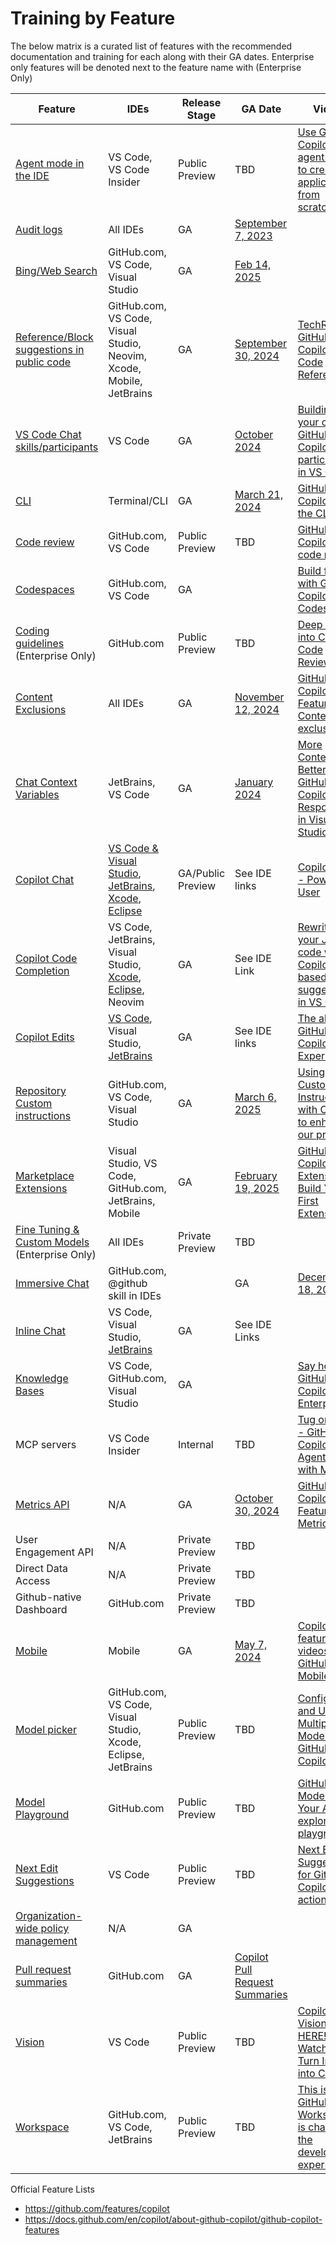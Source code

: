 # Training by Feature

The below matrix is a curated list of features with the recommended documentation and training for each along with their GA dates.  Enterprise only features will be denoted next to the feature name with (Enterprise Only)

| Feature | IDEs | Release Stage  | GA Date | Video | [Policy Toggle](https://docs.github.com/en/enterprise-cloud@latest/copilot/managing-copilot/managing-copilot-for-your-enterprise/managing-policies-and-features-for-copilot-in-your-enterprise) |
|-----|----|-------|----------|-----------| ------ |
| [Agent mode in the IDE](https://code.visualstudio.com/docs/copilot/copilot-edits#_use-agent-mode-preview) | VS Code, VS Code Insider | Public Preview | TBD | [Use GitHub Copilot agent mode to create an application from scratch](https://www.youtube.com/watch?v=sYepbevm8TY&list=PLCiDM8_DsPQ1WJ5Ss3e0Lsw8EaijUL_6D&index=2&pp=iAQB0gcJCTgDd0p55Nqk) | Editor preview features |
| [Audit logs](https://docs.github.com/en/enterprise-cloud@latest/copilot/managing-copilot/managing-github-copilot-in-your-organization/reviewing-activity-related-to-github-copilot-in-your-organization/reviewing-audit-logs-for-copilot-business)  | All IDEs    | GA  |  [September 7, 2023](https://github.blog/changelog/2023-09-07-github-copilot-september-7th-update/#%f0%9f%aa%b5-review-copilot-updates-with-audit-log-integration)  |    | N/A |
| [Bing/Web Search](https://docs.github.com/en/enterprise-cloud@latest/copilot/using-github-copilot/copilot-chat/asking-github-copilot-questions-in-github#powered-by-skills) | GitHub.com, VS Code, Visual Studio  |  GA | [Feb 14, 2025](https://github.blog/changelog/2025-02-14-personal-custom-instructions-bing-web-search-and-more-in-copilot-on-github-com/#search-the-web-%f0%9f%94%8d-in-copilot-chat-using-bing)  |    | Copilot can search the web |
| [Reference/Block suggestions in public code](https://docs.github.com/en/copilot/using-github-copilot/finding-public-code-that-matches-github-copilot-suggestions)    | GitHub.com, VS Code, Visual Studio, Neovim, Xcode, Mobile, JetBrains  | GA  | [September 30, 2024](https://github.blog/news-insights/product-news/code-referencing-now-generally-available-in-github-copilot-and-with-microsoft-azure-ai/) | [TechRill - GitHub Copilot Code Referencing](https://www.youtube.com/watch?v=8SOh3A9LEeE) | Suggestions matching public code (duplication detection filter) |
| [VS Code Chat skills/participants](https://code.visualstudio.com/api/extension-guides/chat)  | VS Code | GA | [October 2024](https://code.visualstudio.com/updates/v1_95) | [Building your own GitHub Copilot chat participant in VS Code](https://www.youtube.com/watch?v=OdW2r3raAHI) |  N/A |
| [CLI](https://docs.github.com/en/copilot/using-github-copilot/using-github-copilot-in-the-command-line) | Terminal/CLI | GA | [March 21, 2024](https://github.blog/changelog/2024-03-21-github-copilot-general-availability-in-the-cli/) | [GitHub Copilot in the CLI](https://www.youtube.com/watch?v=fHwtrOcLAnI) | Copilot in the CLI |
| [Code review](https://docs.github.com/en/copilot/using-github-copilot/code-review/using-copilot-code-review) | GitHub.com, VS Code  | Public Preview | TBD  | [GitHub Copilot code review](https://youtu.be/cyPaAkRfEBQ)  | Copilot in GitHub.com |
| [Codespaces](https://docs.github.com/en/codespaces/reference/using-github-copilot-in-github-codespaces) | GitHub.com, VS Code  | GA |  |   [Build faster with GitHub Copilot & Codespaces](https://www.youtube.com/watch?v=Lseaqxg8NaY)  | N/A  |
| [Coding guidelines](https://docs.github.com/en/copilot/using-github-copilot/code-review/configuring-coding-guidelines) (Enterprise Only) | GitHub.com  | Public Preview  | TBD | [Deep Dive into Copilot Code Review](https://www.youtube.com/live/m217SuEWFUc?feature=shared&t=1810)          | Copilot in GitHub.com  |
| [Content Exclusions](https://docs.github.com/en/enterprise-cloud@latest/copilot/managing-copilot/configuring-and-auditing-content-exclusion/excluding-content-from-github-copilot) | All IDEs  | GA  | [November 12, 2024](https://github.blog/changelog/2024-11-12-content-exclusion-ga/) | [GitHub Copilot Features - Content exclusions](https://www.youtube.com/watch?v=J2qaVAaQzY8) | N/A |
| [Chat Context Variables](https://docs.github.com/en/enterprise-cloud@latest/copilot/using-github-copilot/copilot-chat/github-copilot-chat-cheat-sheet?tool=vscode)  | JetBrains, VS Code  | GA  | [January 2024](https://github.blog/changelog/2024-02-12-vs-code-copilot-chat-january-2024-version-0-12/#context-variables) | [More Context == Better GitHub Copilot Responses in Visual Studio](https://youtu.be/N62d9PgiqoY)   | N/A |
| [Copilot Chat](https://docs.github.com/en/enterprise-cloud@latest/copilot/using-github-copilot/copilot-chat/asking-github-copilot-questions-in-your-ide)  | [VS Code & Visual Studio](https://github.blog/news-insights/product-news/github-copilot-chat-now-generally-available-for-organizations-and-individuals/), [JetBrains](https://github.blog/changelog/2024-03-07-github-copilot-chat-general-availability-in-jetbrains-ide), [Xcode](https://github.blog/changelog/2025-03-11-github-copilot-for-xcode-chat-is-now-generally-available/), [Eclipse](https://github.blog/changelog/2025-03-11-github-copilot-chat-for-eclipse-now-in-public-preview) | GA/Public Preview   | See IDE links  | [Copilot Chat - Power User](https://www.youtube.com/watch?v=P3Q5wa0mI_0&list=PLCiDM8_DsPQ1WJ5Ss3e0Lsw8EaijUL_6D&index=58&pp=iAQB)  | N/A  |
| [Copilot Code Completion](https://docs.github.com/en/enterprise-cloud@latest/copilot/using-github-copilot/getting-code-suggestions-in-your-ide-with-github-copilot)  | VS Code, JetBrains, Visual Studio, [Xcode](https://github.blog/changelog/2025-02-14-code-completion-in-github-copilot-for-xcode-is-now-generally-available), [Eclipse](https://github.blog/changelog/2025-03-11-code-completion-in-github-copilot-for-eclipse-is-now-generally-available), Neovim   | GA  | See IDE Link | [Rewriting your Java code with Copilot-based suggestions in VS Code](https://www.youtube.com/watch?v=EsRPYoXY9IA&list=PLCiDM8_DsPQ1WJ5Ss3e0Lsw8EaijUL_6D&index=57&pp=iAQB) | N/A  |
| [Copilot Edits](https://docs.github.com/en/enterprise-cloud@latest/copilot/using-github-copilot/copilot-chat/asking-github-copilot-questions-in-your-ide#copilot-edits) | [VS Code](https://code.visualstudio.com/updates/v1_97#_copilot-edits-general-availability ), Visual Studio, [JetBrains](https://github.blog/changelog/2025-03-20-enhance-your-productivity-with-copilot-edits-in-jetbrains-ides)  | GA  | See IDE links | [The all NEW GitHub Copilot Experience](https://youtu.be/NvWl-bZTDKw) |  N/A  |
| [Repository Custom instructions](https://docs.github.com/en/enterprise-cloud@latest/copilot/customizing-copilot/adding-repository-custom-instructions-for-github-copilot)  | GitHub.com, VS Code, Visual Studio  | GA   | [March 6, 2025](https://github.blog/changelog/2025-03-06-github-copilot-updates-in-visual-studio-code-february-release-v0-25-including-improvements-to-agent-mode-and-next-exit-suggestions-ga-of-custom-instructions-and-more/#custom-instructions-generally-available)    | [Using Custom Instructions with Copilot to enhance our prompts](https://www.youtube.com/watch?v=cu9zZAFmoDg&list=PLCiDM8_DsPQ1WJ5Ss3e0Lsw8EaijUL_6D&index=41&pp=iAQB)   | N/A |
| [Marketplace Extensions](https://docs.github.com/en/copilot/building-copilot-extensions/about-building-copilot-extensions) | Visual Studio, VS Code, GitHub.com, JetBrains, Mobile  | GA | [February 19, 2025](https://github.blog/changelog/2025-02-19-announcing-the-general-availability-of-github-copilot-extensions) | [GitHub Copilot Extensions : Build Your First Extension](https://youtu.be/ky5TMI9skLE?feature=shared)| Copilot Extensions|
| [Fine Tuning & Custom Models](https://docs.github.com/en/enterprise-cloud@latest/copilot/customizing-copilot/creating-a-custom-model-for-github-copilot) (Enterprise Only) | All IDEs  | Private Preview  | TBD |    | N/A |
| [Immersive Chat](https://docs.github.com/en/enterprise-cloud@latest/copilot/using-github-copilot/copilot-chat/asking-github-copilot-questions-in-github) | GitHub.com, @github skill in IDEs|    |   GA  | [December 18, 2024](https://github.blog/changelog/2024-12-18-copilot-chat-on-github-is-now-generally-available-for-all-users) | Copilot in GitHub.com |
| [Inline Chat](https://docs.github.com/en/copilot/using-github-copilot/copilot-chat/asking-github-copilot-questions-in-your-ide#additional-ways-to-access-copilot-chat)  | VS Code, Visual Studio, [JetBrains](https://github.blog/changelog/2024-09-11-inline-chat-is-now-available-in-github-copilot-in-jetbrains) | GA  | See IDE Links |  | N/A  |
| [Knowledge Bases](https://docs.github.com/en/enterprise-cloud@latest/copilot/customizing-copilot/managing-copilot-knowledge-bases) | VS Code, GitHub.com, Visual Studio | GA | |[Say hello to GitHub Copilot Enterprise!](https://youtu.be/vUX5u_4B2AM?feature=shared&t=370) |  N/A |
| MCP servers | VS Code Insider | Internal | TBD | [Tug on Dev! - GitHub Copilot Agent Mode with MCP](https://www.youtube.com/watch?v=WySJOAlVpQ0)  | N/A |
| [Metrics API](https://docs.github.com/en/enterprise-cloud@latest/rest/copilot/copilot-metrics?apiVersion=2022-11-28) | N/A | GA  | [October 30, 2024](https://github.blog/changelog/2024-10-30-github-copilot-metrics-api-ga-release-now-available) | [GitHub Copilot Features - Metrics API](https://www.youtube.com/watch?v=43yFNFT8-R4)  | Copilot Metrics API access |
| User Engagement API | N/A   | Private Preview  |  TBD  |     |  TBD      |
| Direct Data Access  | N/A     | Private Preview     | TBD  |     |  TBD   |
| Github-native Dashboard | GitHub.com   | Private Preview     | TBD  |       |  TBD  |
| [Mobile](https://docs.github.com/en/enterprise-cloud@latest/copilot/using-github-copilot/copilot-chat/asking-github-copilot-questions-in-github-mobile) | Mobile     | GA    | [May 7, 2024](https://github.blog/news-insights/product-news/github-copilot-chat-in-github-mobile/) | [Copilot features - videos - GitHub Mobile](https://www.youtube.com/watch?v=EQH-V5jQ0aA)   | Copilot Chat in GitHub Mobile |
| [Model picker](https://docs.github.com/en/copilot/using-github-copilot/ai-models/changing-the-ai-model-for-copilot-chat) | GitHub.com, VS Code, Visual Studio, Xcode, Eclipse, JetBrains  | Public Preview | TBD  | [Configuring and Using Multiple AI Models with GitHub Copilot](https://www.youtube.com/watch?v=d1nyiOPBO04) | [Access to alternative models](https://docs.github.com/en/enterprise-cloud@latest/copilot/managing-copilot/managing-copilot-for-your-enterprise/managing-policies-and-features-for-copilot-in-your-enterprise#copilot-access-to-alternative-ai-models)     |
| [Model Playground](https://docs.github.com/en/enterprise-cloud@latest/github-models/prototyping-with-ai-models)  | GitHub.com  | Public Preview   |  TBD  | [GitHub Models: Your AI exploration playground](https://www.youtube.com/watch?v=OCNvxcMfunA)   | N/A  |
| [Next Edit Suggestions](https://docs.github.com/en/copilot/using-github-copilot/getting-code-suggestions-in-your-ide-with-github-copilot#about-next-edit-suggestions) | VS Code | Public Preview | TBD  | [Next Edit Suggestions for GitHub Copilot in action](https://www.youtube.com/watch?v=zPUvU6XYhpw&list=PLCiDM8_DsPQ1WJ5Ss3e0Lsw8EaijUL_6D&index=6&pp=iAQB) | Editor preview features |
| [Organization-wide policy management](https://docs.github.com/en/copilot/about-github-copilot/github-copilot-features#policy-management) | N/A | GA  |  |     | N/A   |
| [Pull request summaries](https://docs.github.com/en/enterprise-cloud@latest/copilot/using-github-copilot/using-github-copilot-for-pull-requests/creating-a-pull-request-summary-with-github-copilot) | GitHub.com  | GA  | [Copilot Pull Request Summaries](https://www.youtube.com/watch?v=BVX074EMnds)   |   |  Copilot in GitHub.com   |
| [Vision](https://docs.github.com/en/copilot/using-github-copilot/copilot-chat/asking-github-copilot-questions-in-your-ide#vision)  | VS Code | Public Preview  | TBD | [Copilot Vision is HERE! Watch It Turn Images into Code!](https://www.youtube.com/watch?v=pEEw7BvaK50) | Editor preview features     |
| [Workspace](https://githubnext.com/projects/copilot-workspace) | GitHub.com, VS Code, JetBrains | Public Preview  | TBD | [This is why GitHub Workspaces is changing the developer experience](https://youtu.be/2ZjE8MPtXyw?feature=shared)    |  Copilot in GitHub.com   |

Official Feature Lists

- https://github.com/features/copilot
- https://docs.github.com/en/copilot/about-github-copilot/github-copilot-features
